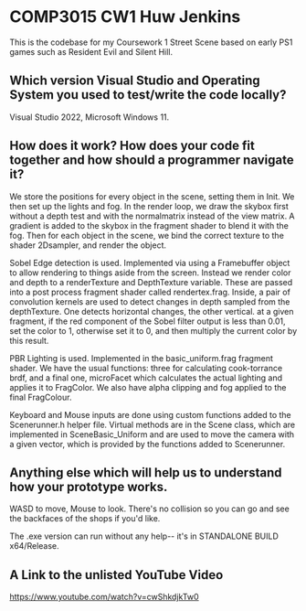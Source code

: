 # COMP3015 CW1 Huw Jenkins
This is the codebase for my Coursework 1 Street Scene based on early PS1 games such as Resident Evil and Silent Hill.
## Which version Visual Studio and Operating System you used to test/write the code locally?
Visual Studio 2022, Microsoft Windows 11.
## How does it work? How does your code fit together and how should a programmer navigate it?
We store the positions for every object in the scene, setting them in Init. We then set up the lights and fog. In the render loop, we draw the skybox first without a depth test and with the normalmatrix instead of the view matrix. A gradient is added to the skybox in the fragment shader to blend it with the fog. Then for each object in the scene, we bind the correct texture to the shader 2Dsampler, and render the object. 

Sobel Edge detection is used. Implemented via using a Framebuffer object to allow rendering to things aside from the screen. Instead we render color and depth to a renderTexture and DepthTexture variable. These are passed into a post process fragment shader called rendertex.frag. Inside, a pair of convolution kernels are used to detect changes in depth sampled from the depthTexture. One detects horizontal changes, the other vertical. at a given fragment, if the red component of the Sobel filter output is less than 0.01, set the color to 1, otherwise set it to 0, and then multiply the current color by this result.

PBR Lighting is used. Implemented in the basic_uniform.frag fragment shader. We have the usual functions: three for calculating cook-torrance brdf, and a final one, microFacet which calculates the actual lighting and applies it to FragColor. We also have alpha clipping and fog applied to the final FragColour.

Keyboard and Mouse inputs are done using custom functions added to the Scenerunner.h helper file. Virtual methods are in the Scene class, which are implemented in SceneBasic_Uniform and are used to move the camera with a given vector, which is provided by the functions added to Scenerunner.
## Anything else which will help us to understand how your prototype works.
WASD to move, Mouse to look. There's no collision so you can go and see the backfaces of the shops if you'd like.

The .exe version can run without any help-- it's in STANDALONE BUILD x64/Release.
## A Link to the unlisted YouTube Video 
https://www.youtube.com/watch?v=cwShkdjkTw0
